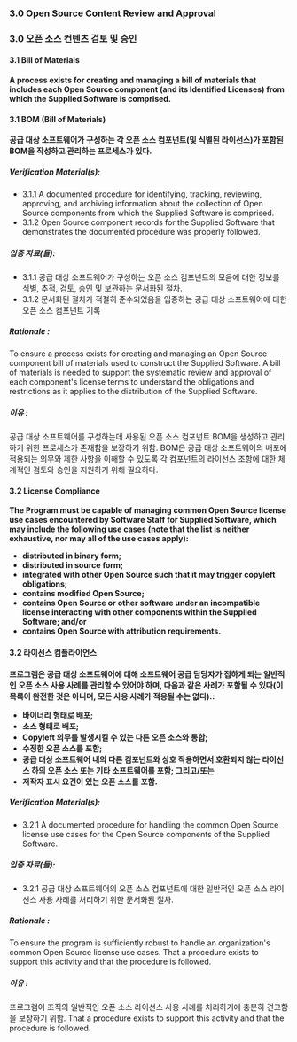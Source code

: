 ### 3.0 Open Source Content Review and Approval

### 3.0 오픈 소스 컨텐츠 검토 및 승인

#### 3.1       Bill of Materials

**A process exists for creating and managing a bill of materials that includes each Open Source component (and its Identified Licenses) from which the Supplied Software is comprised.**

#### 3.1       BOM (Bill of Materials)

**공급 대상 소프트웨어가 구성하는 각 오픈 소스 컴포넌트(및 식별된 라이선스)가 포함된 BOM을 작성하고 관리하는 프로세스가 있다.**


##### Verification Material(s):

- 3.1.1 A documented procedure for identifying, tracking, reviewing, approving, and archiving information about the collection of Open Source components from which the Supplied Software is comprised.
- 3.1.2 Open Source component records for the Supplied Software that demonstrates the documented procedure was properly followed.

##### 입증 자료(들):

- 3.1.1 공급 대상 소프트웨어가 구성하는 오픈 소스 컴포넌트의 모음에 대한 정보를 식별, 추적, 검토, 승인 및 보관하는 문서화된 절차.
- 3.1.2 문서화된 절차가 적절히 준수되었음을 입증하는 공급 대상 소프트웨어에 대한 오픈 소스 컴포넌트 기록

##### Rationale :

To ensure a process exists for creating and managing an Open Source component bill of materials used to construct the Supplied Software. A bill of materials is needed to support the systematic review and approval of each component&#39;s license terms to understand the obligations and restrictions as it applies to the distribution of the Supplied Software.

##### 이유 :

공급 대상 소프트웨어를 구성하는데 사용된 오픈 소스 컴포넌트 BOM을 생성하고 관리하기 위한 프로세스가 존재함을 보장하기 위함. BOM은 공급 대상 소프트웨어의 배포에 적용되는 의무와 제한 사항을 이해할 수 있도록 각 컴포넌트의 라이선스 조항에 대한 체계적인 검토와 승인을 지원하기 위해 필요하다.


#### 3.2          License Compliance

**The Program must be capable of managing common Open Source license use cases encountered by Software Staff for Supplied Software, which may include the following use cases (note that the list is neither exhaustive, nor may all of the use cases apply):**

- **distributed in binary form;**
- **distributed in source form;**
- **integrated with other Open Source such that it may trigger copyleft obligations;**
- **contains modified Open Source;**
- **contains Open Source or other software under an incompatible license interacting with other components within the Supplied Software; and/or**
- **contains Open Source with attribution requirements.**

#### 3.2          라이선스 컴플라이언스

**프로그램은 공급 대상 소프트웨어에 대해 소프트웨어 공급 담당자가 접하게 되는 일반적인 오픈 소스 사용 사례를 관리할 수 있어야 하며, 다음과 같은 사례가 포함될 수 있다(이 목록이 완전한 것은 아니며, 모든 사용 사례가 적용될 수는 없다).:**

- **바이너리 형태로 배포;**
- **소스 형태로 배포;**
- **Copyleft 의무를 발생시킬 수 있는 다른 오픈 소스와 통합;**
- **수정한 오픈 소스를 포함;**
- **공급 대상 소프트웨어 내의 다른 컴포넌트와 상호 작용하면서 호환되지 않는 라이선스 하의 오픈 소스 또는 기타 소프트웨어를 포함; 그리고/또는**
- **저작자 표시 요건이 있는 오픈 소스를 포함.**

##### Verification Material(s):

- 3.2.1 A documented procedure for handling the common Open Source license use cases for the Open Source components of the Supplied Software.

##### 입증 자료(들):

- 3.2.1 공급 대상 소프트웨어의 오픈 소스 컴포넌트에 대한 일반적인 오픈 소스 라이선스 사용 사례를 처리하기 위한 문서화된 절차.

##### Rationale :

To ensure the program is sufficiently robust to handle an organization&#39;s common Open Source license use cases.  That a procedure exists to support this activity and that the procedure is followed.

##### 이유 :

프로그램이 조직의 일반적인 오픈 소스 라이선스 사용 사례를 처리하기에 충분히 견고함을 보장하기 위함. That a procedure exists to support this activity and that the procedure is followed.
